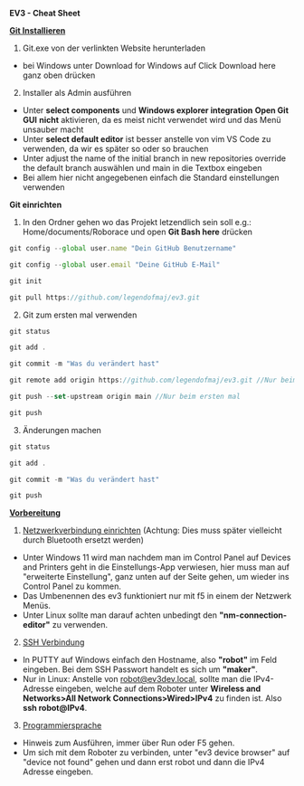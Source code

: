 **EV3 - Cheat Sheet**



**[Git Installieren](https://git-scm.com/)**

1. Git.exe von der verlinkten Website herunterladen 

- bei Windows unter Download for Windows auf Click Download here ganz oben drücken

2. Installer als Admin ausführen

- Unter **select components** und **Windows explorer integration** **Open Git GUI** **nicht** aktivieren, da es meist nicht verwendet wird und das Menü unsauber macht
- Unter **select default editor** ist besser anstelle von vim VS Code zu verwenden, da wir es später so oder so brauchen
- Unter adjust the name of the initial branch in new repositories override the default branch auswählen und main in die Textbox eingeben
- Bei allem hier nicht angegebenen einfach die Standard einstellungen verwenden



**Git einrichten**

1. In den Ordner gehen wo das Projekt letzendlich sein soll e.g.: Home/documents/Roborace und open **Git Bash here** drücken

```javascript
git config --global user.name "Dein GitHub Benutzername"
```

```javascript
git config --global user.email "Deine GitHub E-Mail"
```

```javascript
git init
```

```javascript
git pull https://github.com/legendofmaj/ev3.git
```

2. Git zum ersten mal verwenden

```javascript
git status
```

```javascript
git add .
```

```javascript
git commit -m "Was du verändert hast"
```

```javascript
git remote add origin https://github.com/legendofmaj/ev3.git //Nur beim ersten mal
```

```javascript
git push --set-upstream origin main //Nur beim ersten mal
```

```javascript
git push
```

3. Änderungen machen

```javascript
git status
```

```javascript
git add .
```

```javascript
git commit -m "Was du verändert hast"
```

```javascript
git push
```

**[Vorbereitung](https://www.ev3dev.org/docs/getting-started/)**

1. [Netzwerkverbindung einrichten](https://www.ev3dev.org/docs/networking) (Achtung: Dies muss später vielleicht durch Bluetooth ersetzt werden)

- Unter Windows 11 wird man nachdem man im Control Panel auf Devices and Printers geht in die Einstellungs-App verwiesen, hier muss man auf "erweiterte Einstellung", ganz unten auf der Seite gehen, um wieder ins Control Panel zu kommen.
- Das Umbenennen des ev3 funktioniert nur mit f5 in einem der Netzwerk Menüs.
- Unter Linux sollte man darauf achten unbedingt den **"nm-connection-editor"** zu verwenden.

2. [SSH Verbindung](https://www.ev3dev.org/docs/tutorials/connecting-to-ev3dev-with-ssh/)

- In PUTTY auf Windows einfach den Hostname, also **"robot"** im Feld eingeben. Bei dem SSH Passwort handelt es sich um **"maker"**.
- Nur in Linux: Anstelle von [robot@ev3dev.local](mailto:robot@ev3dev.local), sollte man die IPv4-Adresse eingeben, welche auf dem Roboter unter **Wireless and Networks>All Network Connections>Wired>IPv4** zu finden ist. Also **ssh robot@IPv4**.

3. [Programmiersprache](https://github.com/ev3dev/ev3dev-lang-python)

- Hinweis zum Ausführen, immer über Run oder F5 gehen.
- Um sich mit dem Roboter zu verbinden, unter "ev3 device browser" auf "device not found" gehen und dann erst robot und dann die IPv4 Adresse eingeben.